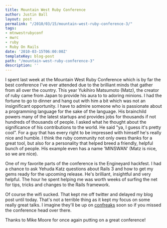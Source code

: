 ```yaml
---
title: Mountain West Ruby Conference
author: Justin Ball
layout: post
permalink: "/2010/03/15/mountain-west-ruby-conference-3/"
tags:
- mtnwestrubyconf
- mwrc
- ruby
- Ruby On Rails
date: '2010-03-15T06:00:00Z'
templateKey: blog-post
path: "/mountain-west-ruby-conference-3"
description: ''
---
```


I spent last week at the Mountain West Ruby Conference which is by far the best conference I've ever attended due to the brilliant minds that gather from all over the country. This year Yukihiro Matsumoto (Matz), the creator of ruby came from Japan to provide his aura to to adoring minions. I had the fortune to go to dinner and hang out with him a bit which was not an insignificant opportunity. I have to admire someone who is passionate about a programming language for the sake of the language. His brainchild powers many of the latest startups and provides jobs for thousands if not hundreds of thousands of people. I asked what he thought about the significance of his contributions to the world. He said "ya, I guess it's pretty cool". For a guy that has every right to be impressed with himself he's really nice and humble. I think the ruby community not only owes thanks for a great tool, but also for a personality that helped breed a friendly, helpful bunch of people. His example even has a name 'MINSWAN' (Matz is nice, so we are nice).

One of my favorite parts of the conference is the Engineyard hackfest. I had a chance to ask Yehuda Katz questions about Rails 3 and how to get my gems ready for the upcoming release. He's brilliant, insightful and very helpful. The hour he spent helping me was worth weeks of surfing the net for tips, tricks and changes to the Rails framework.

Of course the wifi sucked. That kept me off twitter and delayed my blog post until today. That's not a terrible thing as it kept my focus on some really great talks. I imagine they'll be up on [confreaks][1] soon so if you missed the conference head over there.

 [1]: http://www.confreaks.com/events

Thanks to Mike Moore for once again putting on a great conference!
